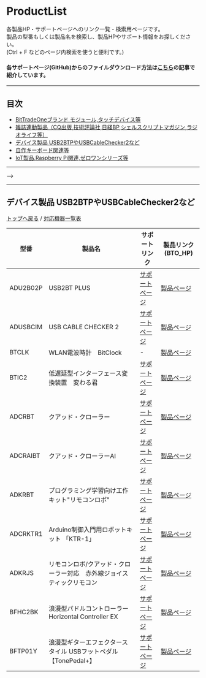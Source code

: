 # ProductList
各製品HP・サポートページへのリンク一覧・検索用ページです。  
製品の型番もしくは製品名を検索し、製品HPやサポート情報をお探しください。  
(Ctrl + F などのページ内検索を使うと便利です。)  
#### 各サポートページ(GitHub)からのファイルダウンロード方法は[こちら](https://bit-trade-one.co.jp/h2gh/)の記事で紹介しています。

---

## 目次
- [BitTradeOneブランド モジュール,タッチデバイス等 ](#bittradeoneブランド-モジュールタッチデバイス等)
- [雑誌連動製品（CQ出版,技術評論社,日経BP,シェルスクリプトマガジン,ラジオライフ等）](#雑誌連動製品cq出版技術評論社日経bpシェルスクリプトマガジンラジオライフ等)
- [デバイス製品 USB2BTPやUSBCableChecker2など](#デバイス製品-usb2btpやusbcablechecker2など)
- [自作キーボード関連等](#自作キーボード関連等)
- [IoT製品,Raspberry Pi関連,ゼロワンシリーズ等](#iot製品raspberry-pi関連ゼロワンシリーズ等)

<!--mdでページ内リンクを貼る際はこちらの記事がとてもわかりやすいので必読です！https://qiita.com/hennin/items/7ee58dd7d7c013a23be7#%E5%8D%8A%E8%A7%92%E8%A8%98%E5%8F%B7%E3%81%AF%E3%82%A2%E3%83%B3%E3%83%80%E3%83%BC%E3%83%90%E3%83%BC_%E3%81%A8%E3%83%8F%E3%82%A4%E3%83%95%E3%83%B3-%E4%BB%A5%E5%A4%96%E7%9C%81%E7%95%A5
-->

---

<!--
## BitTradeOneブランド モジュール,タッチデバイス等
[トップへ戻る](#productlist)
  <!-- !!!!!!!!!!!!!!!!!!!!!!!!!!!!!!!!!!!!!!!!!!!!!!!!!!!!!!!!!!
| <a id="ADRVMIC">ADRVMIC</a> <br>REVIVE USB †MICRO†Rev.2 | <a id="ADACHACY">ADACHACY</a> <br>hapStak | 
| :--- | :--- |
|<a href="https://bit-trade-one.co.jp/adrvmic/"><img src="https://bit-trade-one.co.jp/wp/wp-content/uploads/2021/12/2d0d67c312d1b9bc41fbb87ea2492977.jpg" width="360px"> <br>製品HP</a><br>[サポートサイト]() | <a href="https://bit-trade-one.co.jp/hapstak/"><img src="https://bit-trade-one.co.jp/wp/wp-content/uploads/2021/09/hapStak-Bn-BIG.png" width="360px"> <br>製品HP</a><br>[サポートサイト]()<br>対応機器:M5ATOM、ArduinoMRK|
| <a id="AD00010">AD00010</a> | <a id="AD00018">AD00018</a> | 
|<a href="https://bit-trade-one.co.jp/product/module/ad00010/"><img src="https://bit-trade-one.co.jp/wp/wp-content/uploads/2014/04/517ef8cc91ae0376389ee049abca5934.png" width="360px"> <br>製品HP</a><br>[サポートサイト]()| <a href="https://bit-trade-one.co.jp/product/module/ad00018/"><img src="https://bit-trade-one.co.jp/wp/wp-content/uploads/2014/04/ce3a1cb1fd6c72f79f2a050123174e51.png" width="360px"> <br>製品HP</a><br>[サポートサイト]() |
| <a id="ADRVMIC">ADRVMIC</a>  | <a id="ADRVMIC">ADRVMIC</a>  | 
|<a href="https://bit-trade-one.co.jp/adrvmic/"><img src="https://bit-trade-one.co.jp/wp/wp-content/uploads/2021/12/2d0d67c312d1b9bc41fbb87ea2492977.jpg" width="360px"> <br>製品HP</a><br>[サポートサイト]()| <a href="https://bit-trade-one.co.jp/adrvmic/"><img src="https://bit-trade-one.co.jp/wp/wp-content/uploads/2021/12/2d0d67c312d1b9bc41fbb87ea2492977.jpg" width="360px"> <br>製品HP</a><br>[サポートサイト]() |
!!!!!!!!!!!!!!!!!!!!!!!!!!!!!!!!!!!!!!!!!!!!!!!!!!!!!!!!!!-->
-->
<!--
---

| 型番 / 製品名 | リンク | 対応機器・備考 | アプリ |
| --- | --- | --- | --- |
| <b><a id="AD00001">AD00001</a></b> <br> 自動車用デジタルスピードメータ/青（キット）  |[製品HP](https://bit-trade-one.co.jp/product/assemblydisk/ad00001/) / [サポート](https://github.com/bit-trade-one/AD00001-Digital-Speed-Meter)  | 単独動作 | - |
| <b><a id="AD00002">AD00002</a></b> <br> 静電容量式タッチセンサモジュール  | [製品HP](https://bit-trade-one.co.jp/product/module/ad00002/) / [サポート](https://bit-trade-one.co.jp/product/module/ad00002/) | 電源電圧出力 | - |
| <b><a id="AD00010">AD00010</a></b> <br> 貼る タッチスイッチ・丸 | [製品HP](https://bit-trade-one.co.jp/product/module/ad00010/) / [サポート](https://github.com/bit-trade-one/AD00010_Touch_Switch_Circle) | オープンコレクタ出力 | - |
| <b><a id="ADRVMIC">ADRVMIC2</a></b> <br> REVIVE USB †MICRO†Rev.2 | [製品HP](https://github.com/bit-trade-one/ADRVMICR2-REVIVE-USB-Micro-Rev2) / [サポート](https://bit-trade-one.co.jp/adrvmic/) | Windows7~11, iOS(暫定版) | Windows7~11, iOS(暫定版)|
| <b><a id="test">test</a></b> <br> 製品名 | [製品HP]() / [サポート]() | 単独動作 | - |



---
-->
<!--
| 型番 / 製品名 | リンク | 対応機器・備考 | アプリ |
| --- | --- | --- | --- |
| <b><a id="ADCQ1611AKRE">ADCQ1611AKRE</a></b> <br> PICスパコン ラズベリーパイ拡張モジュール PiCCASO キット  |[製品HP](https://bit-trade-one.co.jp/product/module/adcq1611ap/) / [サポート](https://github.com/bit-trade-one/ADCQ1611AP_CQ_PICCASO)  | Raspberry Pi 2 Model B／Pi 3 Model B | - |


-->
---

## デバイス製品 USB2BTPやUSBCableChecker2など 
[トップへ戻る](#productlist) / [対応機器一覧表](DeviceProduct_CorrespondenceList.md)


| 型番| 製品名 | サポートリンク | 製品リンク(BTO_HP) |
| --- | --- | --- | --- |
| <a id="ADU2B02P">ADU2B02P</a> | USB2BT PLUS |[サポートページ](https://github.com/bit-trade-one/ADU2B02P_USB2BT_Plus) |  [製品ページ](https://bit-trade-one.co.jp/product/module/usb2btp/)|
| <a id="ADUSBCIM">ADUSBCIM</a> | USB CABLE CHECKER 2|[サポートページ](https://github.com/bit-trade-one/USBCableChecker2) |  [製品ページ](https://bit-trade-one.co.jp/adusbcim/)|
| <a id="BTCLK">BTCLK</a>    | WLAN電波時計　BitClock | - | [製品ページ](https://bit-trade-one.co.jp/product/bitferrous/btclk/) |
| <a id="BTIC2">BTIC2</a>    | 低遅延型インターフェース変換装置　変わる君 |[サポートページ](https://github.com/bit-trade-one/BTIC2-KawaruKun) |  [製品ページ](https://bit-trade-one.co.jp/product/bitferrous/btic2/)|
| <a id="ADCRBT">ADCRBT</a> | クアッド・クローラー |[サポートページ](https://github.com/bit-trade-one/QuadCrawler) |  [製品ページ](https://bit-trade-one.co.jp/adcrbt/)|
| <a id="ADCRAIBT">ADCRAIBT</a> | クアッド・クローラーAI |[サポートページ](https://github.com/bit-trade-one/QuadCrawlerAI) |  [製品ページ](https://bit-trade-one.co.jp/adcraibt/) |
| <a id="ADKRBT">ADKRBT</a> | プログラミング学習向け工作キット"リモコンロボ" | [サポートページ](https://github.com/bit-trade-one/ADKRBT_Remocon_Robo) |  [製品ページ](https://bit-trade-one.co.jp/adkrbt/) |
| <a id="ADCRKTR1">ADCRKTR1</a> |Arduino制御入門用ロボットキット 「KTR-1」 | [サポートページ](https://github.com/bit-trade-one/ADCRKTR1-KTR-1) |  [製品ページ](https://bit-trade-one.co.jp/adcrktr1/) |
| <a id="ADKRJS">ADKRJS</a> | リモコンロボ/クアッド・クローラー対応　赤外線ジョイスティックリモコン | [サポートページ](https://github.com/bit-trade-one/ADKRJS_Remocon_Robo_Joystick_Controller) | [製品ページ](https://bit-trade-one.co.jp/adkrbt/) |
| <a id="BFHC2BK">BFHC2BK</a> | 浪漫型パドルコントローラー　Horizontal Controller EX | [サポートページ](https://github.com/bit-trade-one/BFHC2-HorizontalControllerEX) |  [製品ページ](https://bit-trade-one.co.jp/product/bitferrous/bfhc2bk/) |
| <a id="BFTP01Y">BFTP01Y</a> | 浪漫型ギターエフェクタースタイル USBフットペダル【TonePedal+】| [サポートページ](https://github.com/bit-trade-one/BFTP01-tone-pedal) |  [製品ページ](https://bit-trade-one.co.jp/product/bitferrous/bftp01y/) |
